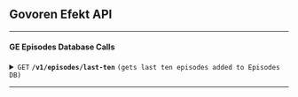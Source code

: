 ## Govoren Efekt API


------------------------------------------------------------------------------------------

#### GE Episodes Database Calls

<details>
 <summary><code>GET</code> <code><b>/v1/episodes/last-ten</b></code> <code>(gets last ten episodes added to Episodes DB)</code></summary>

##### Parameters

> None

##### Responses

> | http code     | content-type                      | response                                                            |
> |---------------|-----------------------------------|---------------------------------------------------------------------|
> | `200`         | `application/json`                | JSON string                                                         |

##### Example cURL

> ```javascript
>  curl --location --request GET 'https://api.govorenefekt.bg/v1/last-ten' 
> ```

</details>

------------------------------------------------------------------------------------------
